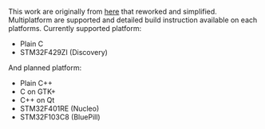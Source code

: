 This work are originally from [here](https://github.com/sam81/pychoacoustics) that reworked and simplified.
Multiplatform are supported and detailed build instruction available on each platforms.
Currently supported platform:
- Plain C
- STM32F429ZI (Discovery)

And planned platform:
- Plain C++
- C on GTK+
- C++ on Qt
- STM32F401RE (Nucleo)
- STM32F103C8 (BluePill)

